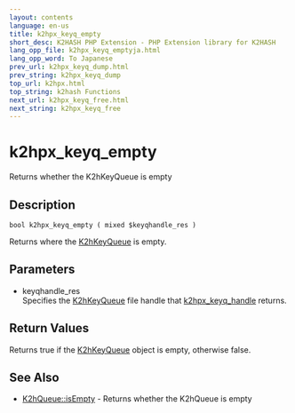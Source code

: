 ```yaml
---
layout: contents
language: en-us
title: k2hpx_keyq_empty
short_desc: K2HASH PHP Extension - PHP Extension library for K2HASH
lang_opp_file: k2hpx_keyq_emptyja.html
lang_opp_word: To Japanese
prev_url: k2hpx_keyq_dump.html
prev_string: k2hpx_keyq_dump
top_url: k2hpx.html
top_string: k2hash Functions
next_url: k2hpx_keyq_free.html
next_string: k2hpx_keyq_free
---
```


# k2hpx_keyq_empty
Returns whether the K2hKeyQueue is empty

## Description

```
bool k2hpx_keyq_empty ( mixed $keyqhandle_res )
```

Returns where the [K2hKeyQueue](k2hkq_class.html) is empty. 

## Parameters
- keyqhandle_res  
Specifies the [K2hKeyQueue](k2hkq_class.html) file handle that [k2hpx_keyq_handle](k2hpx_keyq_handle.html) returns.

## Return Values
Returns true if the [K2hKeyQueue](k2hkq_class.html) object is empty, otherwise false.

## See Also
- [K2hQueue::isEmpty](k2hq_isempty.html) - Returns whether the K2hQueue is empty

